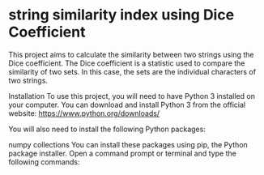 # string similarity index using Dice Coefficient

This project aims to calculate the similarity between two strings using the Dice coefficient. The Dice coefficient is a statistic used to compare the similarity of two sets. In this case, the sets are the individual characters of two strings.

Installation
To use this project, you will need to have Python 3 installed on your computer. You can download and install Python 3 from the official website: https://www.python.org/downloads/

You will also need to install the following Python packages:

numpy
collections
You can install these packages using pip, the Python package installer. Open a command prompt or terminal and type the following commands:
